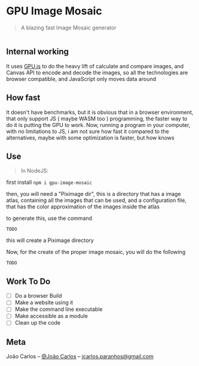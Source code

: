 # GPU Image Mosaic
> A blazing fast Image Mosaic generator

![]()
## Internal working
It uses [GPU.js](gpu.rocks) to do the heavy lift of calculate and compare images, and Canvas API to encode and decode the images, so all the technologies are browser compatible, and JavaScript only moves data around 

## How fast
It doesn't have benchmarks, but it is obvious that in a browser environment, that only support JS ( maybe WASM too ) programming, the faster way to do it is putting the GPU to work. Now, running a program in your computer, with no limitations to JS, i am not sure how fast it compared to the alternatives, maybe with some optimization is faster, but how knows

## Use

> In NodeJS:

first install
``npm i gpu-image-mosaic``

then, you will need a "Piximage dir", this is a directory that has a image atlas, containing all the images that can be used, and a configuration file, that has the color approximation of the images inside the atlas

to generate this, use the command

`TODO`

this will create a Piximage directory

Now, for the create of the proper image mosaic, you will do the following

`TODO`

## Work To Do
- [ ] Do a browser Build
- [ ] Make a website using it
- [ ] Make the command line executable
- [ ] Make accessible as a module
- [ ] Clean up the code

##  Meta

João Carlos – [@João Carlos](https://www.linkedin.com/in/joão-carlos-a569a51b2) – jcarlos.paranhos@gmail.com
